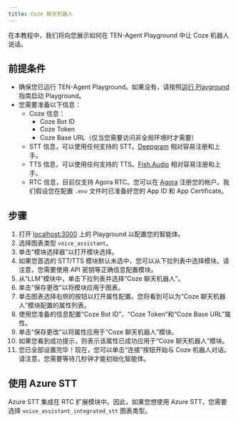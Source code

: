 ```yaml
---
title: Coze 聊天机器人
---
```


在本教程中，我们将向您展示如何在 TEN-Agent Playground 中让 Coze 机器人说话。

## 前提条件

- 确保您已运行 TEN-Agent Playground。如果没有，请按照[运行 Playground](https://doc.theten.ai/ten-agent/quickstart) 指南启动 Playground。
- 您需要准备以下信息：
  - Coze 信息：
    - Coze Bot ID
    - Coze Token
    - Coze Base URL（仅当您需要访问非全局环境时才需要）
  - STT 信息，可以使用任何支持的 STT。[Deepgram](https://deepgram.com/) 相对容易注册和上手。
  - TTS 信息，可以使用任何支持的 TTS。[Fish.Audio](https://fish.audio/) 相对容易注册和上手。
  - RTC 信息，目前仅支持 Agora RTC。您可以在 [Agora](https://www.agora.io/) 注册您的帐户。我们假设您在配置 `.env` 文件时已准备好您的 App ID 和 App Certificate。

## 步骤

1. 打开 [localhost:3000](http://localhost:3000) 上的 Playground 以配置您的智能体。
2. 选择图表类型 `voice_assistant`。
3. 单击“模块选择器”以打开模块选择。
4. 如果您首选的 STT/TTS 模块默认未选中，您可以从下拉列表中选择模块。请注意，您需要使用 API 密钥等正确信息配置模块。
5. 从“LLM”模块中，单击下拉列表并选择“Coze 聊天机器人”。
6. 单击“保存更改”以将模块应用于图表。
7. 单击图表选择右侧的按钮以打开属性配置。您将看到可以为“Coze 聊天机器人”模块配置的属性列表。
8. 使用您准备的信息配置“Coze Bot ID”、“Coze Token”和“Coze Base URL”属性。
9. 单击“保存更改”以将属性应用于“Coze 聊天机器人”模块。
10. 如果您看到成功提示，则表示该属性已成功应用于“Coze 聊天机器人”模块。
11. 您已全部设置完毕！现在，您可以单击“连接”按钮开始与 Coze 机器人对话。请注意，您需要等待几秒钟才能初始化智能体。

## 使用 Azure STT

Azure STT 集成在 RTC 扩展模块中。因此，如果您想使用 Azure STT，您需要选择 `voice_assistant_integrated_stt` 图表类型。
